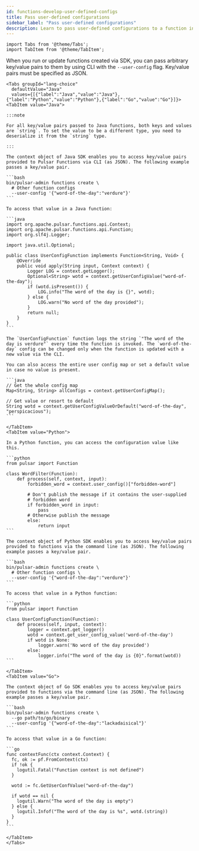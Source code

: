```yaml
---
id: functions-develop-user-defined-configs
title: Pass user-defined configurations
sidebar_label: "Pass user-defined configurations"
description: Learn to pass user-defined configurations to a function in Pulsar.
---
```


````mdx-code-block
import Tabs from '@theme/Tabs';
import TabItem from '@theme/TabItem';
````

When you run or update functions created via SDK, you can pass arbitrary key/value pairs to them by using CLI with the `--user-config` flag. Key/value pairs must be specified as JSON.

````mdx-code-block
<Tabs groupId="lang-choice"
  defaultValue="Java"
  values={[{"label":"Java","value":"Java"},{"label":"Python","value":"Python"},{"label":"Go","value":"Go"}]}>
<TabItem value="Java">

:::note

For all key/value pairs passed to Java functions, both keys and values are `string`. To set the value to be a different type, you need to deserialize it from the `string` type.

:::

The context object of Java SDK enables you to access key/value pairs provided to Pulsar Functions via CLI (as JSON). The following example passes a key/value pair.

```bash
bin/pulsar-admin functions create \
  # Other function configs
  --user-config '{"word-of-the-day":"verdure"}'
```

To access that value in a Java function:

```java
import org.apache.pulsar.functions.api.Context;
import org.apache.pulsar.functions.api.Function;
import org.slf4j.Logger;

import java.util.Optional;

public class UserConfigFunction implements Function<String, Void> {
    @Override
    public void apply(String input, Context context) {
        Logger LOG = context.getLogger();
        Optional<String> wotd = context.getUserConfigValue("word-of-the-day");
        if (wotd.isPresent()) {
            LOG.info("The word of the day is {}", wotd);
        } else {
            LOG.warn("No word of the day provided");
        }
        return null;
    }
}
```

The `UserConfigFunction` function logs the string `"The word of the day is verdure"` every time the function is invoked. The `word-of-the-day` config can be changed only when the function is updated with a new value via the CLI.

You can also access the entire user config map or set a default value in case no value is present.

```java
// Get the whole config map
Map<String, String> allConfigs = context.getUserConfigMap();

// Get value or resort to default
String wotd = context.getUserConfigValueOrDefault("word-of-the-day", "perspicacious");
```

</TabItem>
<TabItem value="Python">

In a Python function, you can access the configuration value like this.

```python
from pulsar import Function

class WordFilter(Function):
    def process(self, context, input):
        forbidden_word = context.user_config()["forbidden-word"]

        # Don't publish the message if it contains the user-supplied
        # forbidden word
        if forbidden_word in input:
            pass
        # Otherwise publish the message
        else:
            return input
```

The context object of Python SDK enables you to access key/value pairs provided to functions via the command line (as JSON). The following example passes a key/value pair.

```bash
bin/pulsar-admin functions create \
  # Other function configs \
  --user-config '{"word-of-the-day":"verdure"}'
```

To access that value in a Python function:

```python
from pulsar import Function

class UserConfigFunction(Function):
    def process(self, input, context):
        logger = context.get_logger()
        wotd = context.get_user_config_value('word-of-the-day')
        if wotd is None:
            logger.warn('No word of the day provided')
        else:
            logger.info("The word of the day is {0}".format(wotd))
```

</TabItem>
<TabItem value="Go">

The context object of Go SDK enables you to access key/value pairs provided to functions via the command line (as JSON). The following example passes a key/value pair.

```bash
bin/pulsar-admin functions create \
  --go path/to/go/binary
  --user-config '{"word-of-the-day":"lackadaisical"}'
```

To access that value in a Go function:

```go
func contextFunc(ctx context.Context) {
  fc, ok := pf.FromContext(ctx)
  if !ok {
    logutil.Fatal("Function context is not defined")
  }

  wotd := fc.GetUserConfValue("word-of-the-day")

  if wotd == nil {
    logutil.Warn("The word of the day is empty")
  } else {
    logutil.Infof("The word of the day is %s", wotd.(string))
  }
}
```

</TabItem>
</Tabs>
````
